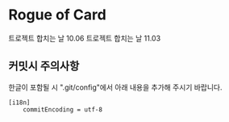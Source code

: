 # Rogue of Card

트로젝트 합치는 날 10.06
트로젝트 합치는 날 11.03

## 커밋시 주의사항
한글이 포함될 시 ".git/config"에서 아래 내용을 추가해 주시기 바랍니다.
```
[i18n]
	commitEncoding = utf-8
```
